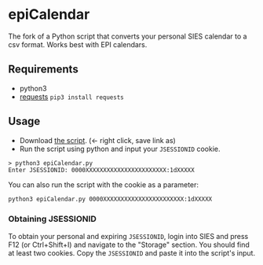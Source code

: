 # epiCalendar

The fork of a Python script that converts your personal SIES calendar to a csv format. Works best with EPI calendars.

## Requirements

- python3
- [requests](https://pypi.org/project/requests/) `pip3 install requests`

## Usage


- Download [the script](https://raw.githubusercontent.com/miermontoto/epiCalendar/main/epiCalendar.py). (← right click, save link as)
- Run the script using python and input your `JSESSIONID` cookie.

```
> python3 epiCalendar.py
Enter JSESSIONID: 0000XXXXXXXXXXXXXXXXXXXXXXX:1dXXXXX
```

You can also run the script with the cookie as a parameter:
```sh
python3 epiCalendar.py 0000XXXXXXXXXXXXXXXXXXXXXXX:1dXXXXX
```

### Obtaining JSESSIONID

To obtain your personal and expiring `JSESSIONID`, login into SIES and press F12 (or Ctrl+Shift+I) and navigate to the "Storage" section. You should find at least two cookies. Copy the `JSESSIONID` and paste it into the script's input.
